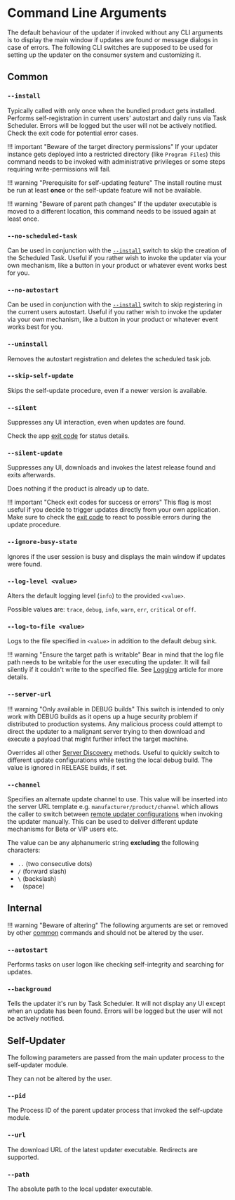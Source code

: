 # Command Line Arguments

The default behaviour of the updater if invoked without any CLI arguments is to display the main window if updates are found or message dialogs in case of errors. The following CLI switches are supposed to be used for setting up the updater on the consumer system and customizing it.

## Common

### `--install`

Typically called with only once when the bundled product gets installed. Performs self-registration in current users' autostart and daily runs via Task Scheduler. Errors will be logged but the user will not be actively notified. Check the exit code for potential error cases.

!!! important "Beware of the target directory permissions"
    If your updater instance gets deployed into a restricted directory (like `Program Files`) this command needs to be invoked with administrative privileges or some steps requiring write-permissions will fail.

!!! warning "Prerequisite for self-updating feature"
    The install routine must be run at least **once** or the self-update feature will not be available.

!!! warning "Beware of parent path changes"
    If the updater executable is moved to a different location, this command needs to be issued again at least once.

### `--no-scheduled-task`

Can be used in conjunction with the [`--install`](#-install) switch to skip the creation of the Scheduled Task. Useful if you rather wish to invoke the updater via your own mechanism, like a button in your product or whatever event works best for you.

### `--no-autostart`

Can be used in conjunction with the [`--install`](#-install) switch to skip registering in the current users autostart. Useful if you rather wish to invoke the updater via your own mechanism, like a button in your product or whatever event works best for you.

### `--uninstall`

Removes the autostart registration and deletes the scheduled task job.

### `--skip-self-update`

Skips the self-update procedure, even if a newer version is available.

### `--silent`

Suppresses any UI interaction, even when updates are found.

Check the app [exit code](Exit-Codes.md) for status details.

### `--silent-update`

Suppresses any UI, downloads and invokes the latest release found and exits afterwards.

Does nothing if the product is already up to date.

!!! important "Check exit codes for success or errors"
    This flag is most useful if you decide to trigger updates directly from your own application.  
    Make sure to check the [exit code](Exit-Codes.md) to react to possible errors during the update procedure.

### `--ignore-busy-state`

Ignores if the user session is busy and displays the main window if updates were found.

### `--log-level <value>`

Alters the default logging level (`info`) to the provided `<value>`.

Possible values are: `trace`, `debug`, `info`, `warn`, `err`, `critical` or `off`.

### `--log-to-file <value>`

Logs to the file specified in `<value>` in addition to the default debug sink.

!!! warning "Ensure the target path is writable"
    Bear in mind that the log file path needs to be writable for the user executing the updater. It will fail silently if it couldn't write to the specified file. See [Logging](Logging.md) article for more details.

### `--server-url`

!!! warning "Only available in DEBUG builds"
    This switch is intended to only work with DEBUG builds as it opens up a huge security problem if distributed to production systems. Any malicious process could attempt to direct the updater to a malignant server trying to then download and execute a payload that might further infect the target machine.

Overrides all other [Server Discovery](Server-Discovery.md) methods. Useful to quickly switch to different update configurations while testing the local debug build. The value is ignored in RELEASE builds, if set.

### `--channel`

Specifies an alternate update channel to use. This value will be inserted into the server URL template e.g. `manufacturer/product/channel` which allows the caller to switch between [remote updater configurations](Remote-Configuration.md) when invoking the updater manually. This can be used to deliver different update mechanisms for Beta or VIP users etc.

The value can be any alphanumeric string **excluding** the following characters:

- `..` (two consecutive dots)
- `/` (forward slash)
- `\` (backslash)
- ` ` (space)

## Internal

!!! warning "Beware of altering"
    The following arguments are set or removed by other [common](#common) commands and should not be altered by the user.

### `--autostart`

Performs tasks on user logon like checking self-integrity and searching for updates.

### `--background`

Tells the updater it's run by Task Scheduler. It will not display any UI except when an update has been found. Errors will be logged but the user will not be actively notified.

## Self-Updater

The following parameters are passed from the main updater process to the self-updater module.

They can not be altered by the user.

### `--pid`

The Process ID of the parent updater process that invoked the self-update module.

### `--url`

The download URL of the latest updater executable. Redirects are supported.

### `--path`

The absolute path to the local updater executable.
